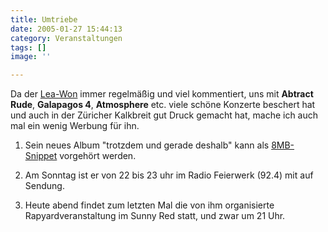```yaml
---
title: Umtriebe
date: 2005-01-27 15:44:13
category: Veranstaltungen
tags: []
image: ''

---
```


Da der [Lea-Won](http://www.lea-won.net/) immer regelmäßig und viel kommentiert, uns mit **Abtract Rude**, **Galapagos 4**, **Atmosphere** etc. viele schöne Konzerte beschert hat und auch in der Züricher Kalkbreit gut Druck gemacht hat, mache ich auch mal ein wenig Werbung für ihn.

1. Sein neues Album "trotzdem und gerade deshalb" kann als [8MB-Snippet](http://www.lea-won.net/mp3/lea-won_trotzdemundgeradedeshalb-snippet_8min_www-lea-won-net.mp3) vorgehört werden.

2. Am Sonntag ist er von 22 bis 23 uhr im Radio Feierwerk (92.4) mit auf Sendung.

3. Heute abend findet zum letzten Mal die von ihm organisierte Rapyardveranstaltung im Sunny Red statt, und zwar um 21 Uhr.
